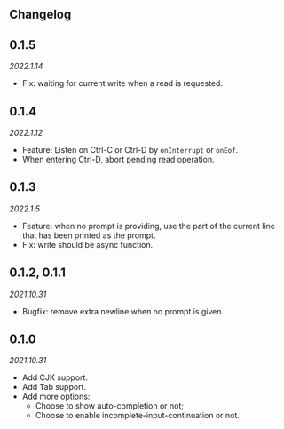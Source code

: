 ## Changelog

## 0.1.5
*2022.1.14*
- Fix: waiting for current write when a read is requested.

## 0.1.4
*2022.1.12*

- Feature: Listen on Ctrl-C or Ctrl-D by `onInterrupt` or `onEof`.
- When entering Ctrl-D, abort pending read operation.

## 0.1.3
*2022.1.5*

- Feature: when no prompt is providing, use the part of the current line that has been printed as the prompt.
- Fix: write should be async function.

## 0.1.2, 0.1.1
*2021.10.31*

- Bugfix: remove extra newline when no prompt is given.

## 0.1.0
*2021.10.31*

- Add CJK support.
- Add Tab support.
- Add more options: 
    - Choose to show auto-completion or not;
    - Choose to enable incomplete-input-continuation or not.

